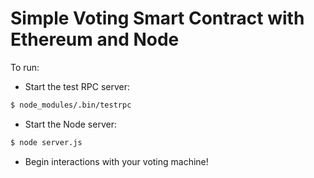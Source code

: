 # Simple Voting Smart Contract with Ethereum and Node
To run:
- Start the test RPC server: 
```sh
$ node_modules/.bin/testrpc
```
- Start the Node server: 
```sh
$ node server.js
```
- Begin interactions with your voting machine!
